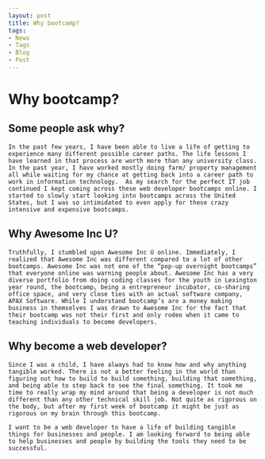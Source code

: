 ```yaml
---
layout: post
title: Why bootcamp?
tags:
- News
- Tags
- Blog
- Post
---
```


# Why bootcamp?

## Some people ask why? 
	In the past few years, I have been able to live a life of getting to experience many different possible career paths. The life lessons I have learned in that process are worth more than any university class. In the past year, I have worked mostly doing farm/ property management all while waiting for my chance at getting back into a career path to work in information technology.  As my search for the perfect IT job continued I kept coming across these web developer bootcamps online. I started to slowly start looking into bootcamps across the United States, but I was so intimidated to even apply for these crazy intensive and expensive bootcamps. 

## Why Awesome Inc U? 
	Truthfully, I stumbled upon Awesome Inc U online. Immediately, I realized that Awesome Inc was different compared to a lot of other bootcamps. Awesome Inc was not one of the “pop-up overnight bootcamps” that everyone online was warning people about. Awesome Inc has a very diverse portfolio from doing coding classes for the youth in Lexington year round, the bootcamp, being a entrepreneur incubator, co-sharing office space, and very close ties with an actual software company, APAX Software. While I understand bootcamp’s are a money making business in themselves I was drawn to Awesome Inc for the fact that their bootcamp was not their first and only rodeo when it came to teaching individuals to become developers. 

## Why become a web developer?
	Since I was a child, I have always had to know how and why anything tangible worked. There is not a better feeling in the world than figuring out how to build to build something, building that something, and being able to step back to see the final something. It took me time to really wrap my mind around that being a developer is not much different than any other technical skill job. Not quite as rigorous on the body, but after my first week of bootcamp it might be just as rigorous on my brain through this bootcamp.

	I want to be a web developer to have a life of building tangible things for businesses and people. I am looking forward to being able to help businesses and people by building the tools they need to be successful.

